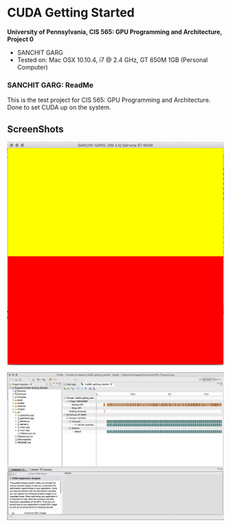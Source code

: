 CUDA Getting Started
====================

**University of Pennsylvania, CIS 565: GPU Programming and Architecture, Project 0**

* SANCHIT GARG
* Tested on: Mac OSX 10.10.4, i7 @ 2.4 GHz, GT 650M 1GB (Personal Computer)

### SANCHIT GARG: ReadMe

This is the test project for CIS 565: GPU Programming and Architecture. Done to set CUDA up on the system.


## ScreenShots

![](images/Output.png)


![](images/Timeline.png)
